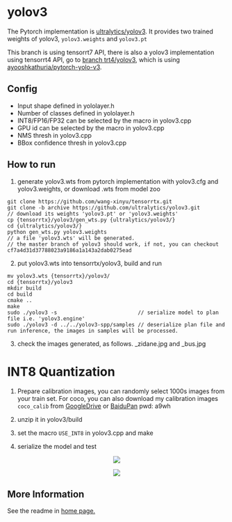 # yolov3

The Pytorch implementation is [ultralytics/yolov3](https://github.com/ultralytics/yolov3). It provides two trained weights of yolov3, `yolov3.weights` and `yolov3.pt`

This branch is using tensorrt7 API, there is also a yolov3 implementation using tensorrt4 API, go to [branch trt4/yolov3](https://github.com/wang-xinyu/tensorrtx/tree/trt4/yolov3), which is using [ayooshkathuria/pytorch-yolo-v3](https://github.com/ayooshkathuria/pytorch-yolo-v3).

## Config

- Input shape defined in yololayer.h
- Number of classes defined in yololayer.h
- INT8/FP16/FP32 can be selected by the macro in yolov3.cpp
- GPU id can be selected by the macro in yolov3.cpp
- NMS thresh in yolov3.cpp
- BBox confidence thresh in yolov3.cpp

## How to run

1. generate yolov3.wts from pytorch implementation with yolov3.cfg and yolov3.weights, or download .wts from model zoo

```
git clone https://github.com/wang-xinyu/tensorrtx.git
git clone -b archive https://github.com/ultralytics/yolov3.git
// download its weights 'yolov3.pt' or 'yolov3.weights'
cp {tensorrtx}/yolov3/gen_wts.py {ultralytics/yolov3/}
cd {ultralytics/yolov3/}
python gen_wts.py yolov3.weights
// a file 'yolov3.wts' will be generated.
// the master branch of yolov3 should work, if not, you can checkout cf7a4d31d37788023a9186a1a143a2dab0275ead
```

2. put yolov3.wts into tensorrtx/yolov3, build and run

```
mv yolov3.wts {tensorrtx}/yolov3/
cd {tensorrtx}/yolov3
mkdir build
cd build
cmake ..
make
sudo ./yolov3 -s                          // serialize model to plan file i.e. 'yolov3.engine'
sudo ./yolov3 -d ../../yolov3-spp/samples // deserialize plan file and run inference, the images in samples will be processed.
```

3. check the images generated, as follows. _zidane.jpg and _bus.jpg

# INT8 Quantization

1. Prepare calibration images, you can randomly select 1000s images from your train set. For coco, you can also download my calibration images `coco_calib` from [GoogleDrive](https://drive.google.com/drive/folders/1s7jE9DtOngZMzJC1uL307J2MiaGwdRSI?usp=sharing) or [BaiduPan](https://pan.baidu.com/s/1GOm_-JobpyLMAqZWCDUhKg) pwd: a9wh

2. unzip it in yolov3/build

3. set the macro `USE_INT8` in yolov3.cpp and make

4. serialize the model and test

<p align="center">
<img src="https://user-images.githubusercontent.com/15235574/78247927-4d9fac00-751e-11ea-8b1b-704a0aeb3fcf.jpg">
</p>

<p align="center">
<img src="https://user-images.githubusercontent.com/15235574/78247970-60b27c00-751e-11ea-88df-41473fed4823.jpg">
</p>

## More Information

See the readme in [home page.](https://github.com/wang-xinyu/tensorrtx)

